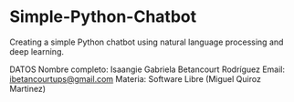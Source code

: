 # Simple-Python-Chatbot

Creating a simple Python chatbot using natural language processing and deep learning.

DATOS
Nombre completo: Isaangie Gabriela Betancourt Rodríguez
Email: ibetancourtups@gmail.com
Materia: Software Libre (Miguel Quiroz Martinez)
